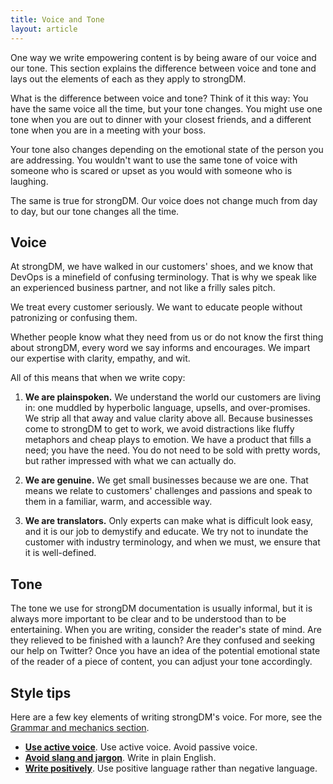 ```yaml
---
title: Voice and Tone
layout: article
---
```


One way we write empowering content is by being aware of our voice and our tone. This section explains the difference between voice and tone and lays out the elements of each as they apply to strongDM.

What is the difference between voice and tone? Think of it this way: You have the same voice all the time, but your tone changes. You might use one tone when you are out to dinner with your closest friends, and a different tone when you are in a meeting with your boss.

Your tone also changes depending on the emotional state of the person you are addressing. You wouldn't want to use the same tone of voice with someone who is scared or upset as you would with someone who is laughing.

The same is true for strongDM. Our voice does not change much from day to day, but our tone changes all the time.

## Voice

At strongDM, we have walked in our customers' shoes, and we know that DevOps is a minefield of confusing terminology. That is why we speak like an experienced business partner, and not like a frilly sales pitch.

We treat every customer seriously. We want to educate people without patronizing or confusing them.

Whether people know what they need from us or do not know the first thing about strongDM, every word we say informs and encourages. We impart our expertise with clarity, empathy, and wit.

All of this means that when we write copy:

1. **We are plainspoken.** We understand the world our customers are living in: one muddled by hyperbolic language, upsells, and over-promises. We strip all that away and value clarity above all. Because businesses come to strongDM to get to work, we avoid distractions like fluffy metaphors and cheap plays to emotion. We have a product that fills a need; you have the need. You do not need to be sold with pretty words, but rather impressed with what we can actually do.

2. **We are genuine.** We get small businesses because we are one. That means we relate to customers' challenges and passions and speak to them in a familiar, warm, and accessible way. 

3. **We are translators.** Only experts can make what is difficult look easy, and it is our job to demystify and educate. We try not to inundate the customer with industry terminology, and when we must, we ensure that it is well-defined.

## Tone
The tone we use for strongDM documentation is usually informal, but it is always more important to be clear and to be understood than to be entertaining. When you are writing, consider the reader's state of mind. Are they relieved to be finished with a launch? Are they confused and seeking our help on Twitter? Once you have an idea of the potential emotional state of the reader of a piece of content, you can adjust your tone accordingly.

## Style tips

Here are a few key elements of writing strongDM's voice. For more, see the [Grammar and mechanics section](/04-grammar-and-mechanics.html.md).

* [**Use active voice**](/04-grammar-and-mechanics.html.md/#header-3-active-voice). Use active voice. Avoid passive voice.
* [**Avoid slang and jargon**](/04-grammar-and-mechanics.html.md/#header-3-slang-and-jargon). Write in plain English.
* [**Write positively**](/04-grammar-and-mechanics.html.md/#header-3-write-positively). Use positive language rather than negative language.

